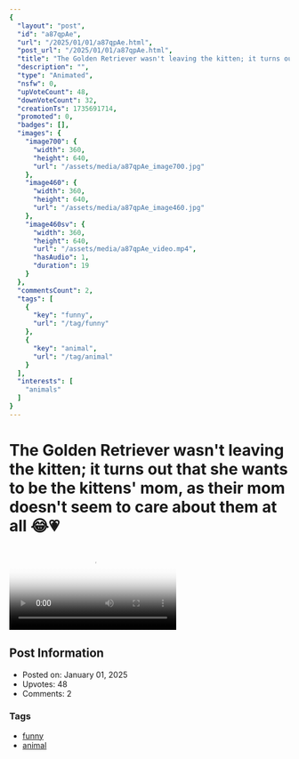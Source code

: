 ```yaml
---
{
  "layout": "post",
  "id": "a87qpAe",
  "url": "/2025/01/01/a87qpAe.html",
  "post_url": "/2025/01/01/a87qpAe.html",
  "title": "The Golden Retriever wasn't leaving the kitten; it turns out that she wants to be the kittens' mom, as their mom doesn't seem to care about them at all 😂💗",
  "description": "",
  "type": "Animated",
  "nsfw": 0,
  "upVoteCount": 48,
  "downVoteCount": 32,
  "creationTs": 1735691714,
  "promoted": 0,
  "badges": [],
  "images": {
    "image700": {
      "width": 360,
      "height": 640,
      "url": "/assets/media/a87qpAe_image700.jpg"
    },
    "image460": {
      "width": 360,
      "height": 640,
      "url": "/assets/media/a87qpAe_image460.jpg"
    },
    "image460sv": {
      "width": 360,
      "height": 640,
      "url": "/assets/media/a87qpAe_video.mp4",
      "hasAudio": 1,
      "duration": 19
    }
  },
  "commentsCount": 2,
  "tags": [
    {
      "key": "funny",
      "url": "/tag/funny"
    },
    {
      "key": "animal",
      "url": "/tag/animal"
    }
  ],
  "interests": [
    "animals"
  ]
}
---
```


# The Golden Retriever wasn't leaving the kitten; it turns out that she wants to be the kittens' mom, as their mom doesn't seem to care about them at all 😂💗

<video controls playsinline loop poster="/assets/media/a87qpAe_image460.jpg">
  <source src="/assets/media/a87qpAe_video.mp4" type="video/mp4">
  Your browser does not support the video tag.
</video>

## Post Information

- Posted on: January 01, 2025
- Upvotes: 48
- Comments: 2

### Tags

- [funny](/tag/funny)
- [animal](/tag/animal)
